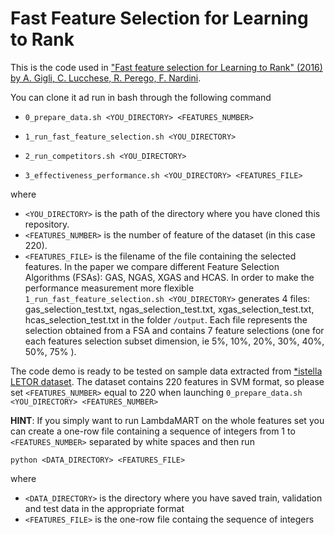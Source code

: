 # Fast Feature Selection for Learning to Rank

This is the code used in ["Fast feature selection for Learning to Rank" (2016) by A. Gigli, C. Lucchese, R. Perego, F. Nardini](http://dl.acm.org/citation.cfm?id=2970433).

You can clone it ad run in bash through the following command

- `0_prepare_data.sh <YOU_DIRECTORY> <FEATURES_NUMBER>`

- `1_run_fast_feature_selection.sh <YOU_DIRECTORY>`

- `2_run_competitors.sh <YOU_DIRECTORY>`

- `3_effectiveness_performance.sh <YOU_DIRECTORY> <FEATURES_FILE>` 

where 

- `<YOU_DIRECTORY>` is the path of the directory where you have cloned this repository.
- `<FEATURES_NUMBER>` is the number of feature of the dataset (in this case 220).
- `<FEATURES_FILE>` is the filename of the file containing the selected features. In the paper we compare different Feature Selection Algorithms (FSAs): GAS, NGAS, XGAS and HCAS. In order to make the performance measurement more flexible `1_run_fast_feature_selection.sh <YOU_DIRECTORY>` generates 4 files: gas_selection_test.txt, ngas_selection_test.txt, xgas_selection_test.txt, hcas_selection_test.txt in the folder `/output`. Each file represents the selection obtained from a FSA and contains 7 feature selections (one for each features selection subset dimension, ie 5%, 10%, 20%, 30%, 40%, 50%, 75% ).

The code demo is ready to be tested on sample data extracted from [*istella LETOR dataset](http://blog.istella.it/istella-learning-to-rank-dataset/). The dataset contains 220 features in SVM format, so please set `<FEATURES_NUMBER>` equal to 220 when launching `0_prepare_data.sh <YOU_DIRECTORY> <FEATURES_NUMBER>`

**HINT**: If you simply want to run LambdaMART on the whole features set you can create a one-row file containing a sequence of integers from 1 to `<FEATURES_NUMBER>` separated by white spaces and then run

`python <DATA_DIRECTORY> <FEATURES_FILE>` 

where

- `<DATA_DIRECTORY>` is the directory where you have saved train, validation and test data in the appropriate format
- `<FEATURES_FILE>` is the one-row file containg the sequence of integers
